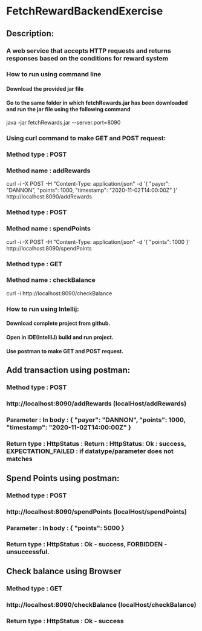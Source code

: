 # FetchRewardBackendExercise
## Description:
### A web service that accepts HTTP requests and returns responses based on the conditions for reward system

### How to run using command line
#### Download the provided jar file
#### Go to the same folder in which fetchRewards.jar has been downloaded and run the jar file using the following command
java -jar fetchRewards.jar  --server.port=8090

### Using curl command to make GET and POST request:

### Method type : POST
### Method name : addRewards
curl  -i -X POST -H "Content-Type: application/json"  -d '{ "payer": "DANNON", "points": 1000, "timestamp": "2020-11-02T14:00:00Z" }' http://localhost:8090/addRewards

### Method type : POST
### Method name : spendPoints
curl -i -X POST -H "Content-Type: application/json"  -d '{ "points": 1000 }'  http://localhost:8090/spendPoints

### Method type : GET
### Method name : checkBalance
curl -i http://localhost:8090/checkBalance


### How to run using Intellij:
#### Download complete project from github.
#### Open in IDE(IntellIJ) build and run project.

#### Use postman to make GET and POST request.

## Add transaction using postman:
### Method type : POST
### http://localhost:8090/addRewards (localHost/addRewards)
### Parameter : In body : { "payer": "DANNON", "points": 1000, "timestamp": "2020-11-02T14:00:00Z" }
### Return type : HttpStatus : Return : HttpStatus: Ok : success,  EXPECTATION_FAILED : if datatype/parameter does not matches


##  Spend Points using postman:
### Method type : POST
### http://localhost:8090/spendPoints (localHost/spendPoints)
### Parameter : In body : { "points": 5000 }
### Return type : HttpStatus : Ok - success, FORBIDDEN - unsuccessful.

## Check balance using Browser
### Method type : GET
### http://localhost:8090/checkBalance (localHost/checkBalance)
### Return type : HttpStatus : Ok - success


